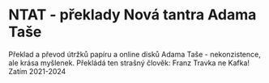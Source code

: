 # NTAT - překlady Nová tantra Adama Taše
Překlad a převod útržků papíru a online disků Adama Taše - nekonzistence, ale krása myšlenek. Překládá ten strašný člověk: Franz Travka ne Kafka!
Zatím 2021-2024
